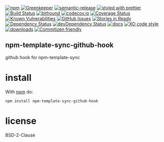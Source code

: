 [![npm](https://img.shields.io/npm/v/npm-template-sync-github-hook.svg)](https://www.npmjs.com/package/npm-template-sync-github-hook)
[![Greenkeeper](https://badges.greenkeeper.io/arlac77/npm-template-sync-github-hook.svg)](https://greenkeeper.io/)
[![semantic-release](https://img.shields.io/badge/%20%20%F0%9F%93%A6%F0%9F%9A%80-semantic--release-e10079.svg)](https://github.com/arlac77/npm-template-sync-github-hook)
[![styled with prettier](https://img.shields.io/badge/styled_with-prettier-ff69b4.svg)](https://github.com/prettier/prettier)
[![Build Status](https://secure.travis-ci.org/arlac77/npm-template-sync-github-hook.png)](http://travis-ci.org/arlac77/npm-template-sync-github-hook)
[![bithound](https://www.bithound.io/github/arlac77/npm-template-sync-github-hook/badges/score.svg)](https://www.bithound.io/github/arlac77/npm-template-sync-github-hook)
[![codecov.io](http://codecov.io/github/arlac77/npm-template-sync-github-hook/coverage.svg?branch=master)](http://codecov.io/github/arlac77/npm-template-sync-github-hook?branch=master)
[![Coverage Status](https://coveralls.io/repos/arlac77/npm-template-sync-github-hook/badge.svg)](https://coveralls.io/r/arlac77/npm-template-sync-github-hook)
[![Known Vulnerabilities](https://snyk.io/test/github/arlac77/npm-template-sync-github-hook/badge.svg)](https://snyk.io/test/github/arlac77/npm-template-sync-github-hook)
[![GitHub Issues](https://img.shields.io/github/issues/arlac77/npm-template-sync-github-hook.svg?style=flat-square)](https://github.com/arlac77/npm-template-sync-github-hook/issues)
[![Stories in Ready](https://badge.waffle.io/arlac77/npm-template-sync-github-hook.svg?label=ready&title=Ready)](http://waffle.io/arlac77/npm-template-sync-github-hook)
[![Dependency Status](https://david-dm.org/arlac77/npm-template-sync-github-hook.svg)](https://david-dm.org/arlac77/npm-template-sync-github-hook)
[![devDependency Status](https://david-dm.org/arlac77/npm-template-sync-github-hook/dev-status.svg)](https://david-dm.org/arlac77/npm-template-sync-github-hook#info=devDependencies)
[![docs](http://inch-ci.org/github/arlac77/npm-template-sync-github-hook.svg?branch=master)](http://inch-ci.org/github/arlac77/npm-template-sync-github-hook)
[![XO code style](https://img.shields.io/badge/code_style-XO-5ed9c7.svg)](https://github.com/sindresorhus/xo)
[![downloads](http://img.shields.io/npm/dm/npm-template-sync-github-hook.svg?style=flat-square)](https://npmjs.org/package/npm-template-sync-github-hook)
[![Commitizen friendly](https://img.shields.io/badge/commitizen-friendly-brightgreen.svg)](http://commitizen.github.io/cz-cli/)


npm-template-sync-github-hook
-------------------
github hook for npm-template-sync


# install

With [npm](http://npmjs.org) do:

```shell
npm install npm-template-sync-github-hook

```


# license

BSD-2-Clause
